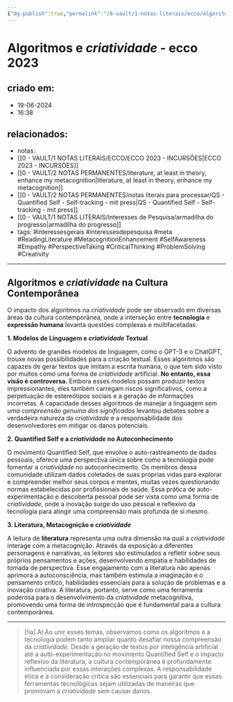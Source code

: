 ```yaml
---
{"dg-publish":true,"permalink":"/0-vault/1-notas-literais/ecco/algoritmos-e-criatividade-ecco-2023/","tags":["interessesgerais","interessesdepesquisa","meta","ReadingLiterature","MetacognitionEnhancement","SelfAwareness","Empathy","PerspectiveTaking","CriticalThinking","ProblemSolving","Creativity"],"dgHomeLink":true,"dgShowLocalGraph":true,"dgShowFileTree":true,"dgEnableSearch":true,"noteIcon":""}
---
```


# Algoritmos e *criatividade* - ecco 2023

## criado em: 
- 19-06-2024
- 16:38
## relacionados:
- notas:
- [[0 - VAULT/1 NOTAS LITERAIS/ECCO/ECCO 2023 - INCURSÕES\|ECCO 2023 - INCURSÕES]] 
- [[0 - VAULT/2 NOTAS PERMANENTES/literature, at least in theory, enhance my metacognition\|literature, at least in theory, enhance my metacognition]]
- [[0 - VAULT/2 NOTAS PERMANENTES/notas literais para processar/QS - Quantified Self - Self-tracking - mit press\|QS - Quantified Self - Self-tracking - mit press]]
- [[0 - VAULT/1 NOTAS LITERAIS/Interesses de Pesquisa/armadilha do progresso\|armadilha do progresso]]
- tags: #interessesgerais  #interessesdepesquisa #meta #ReadingLiterature #MetacognitionEnhancement #SelfAwareness #Empathy #PerspectiveTaking #CriticalThinking #ProblemSolving #Creativity
---

## **Algoritmos e *criatividade* na Cultura Contemporânea**

O impacto dos algoritmos na *criatividade* pode ser observado em diversas áreas da cultura contemporânea, onde a interseção entre **tecnologia** e **expressão humana** levanta questões complexas e multifacetadas.

**1. Modelos de Linguagem e *criatividade* Textual**

O advento de grandes modelos de linguagem, como o GPT-3 e o ChatGPT, trouxe novas possibilidades para a criação textual. Esses algoritmos são capazes de gerar textos que imitam a escrita humana, o que tem sido visto por muitos como uma forma de *criatividade* artificial. **No entanto, essa visão é controversa.** Embora esses modelos possam produzir textos impressionantes, eles também carregam riscos significativos, como a perpetuação de estereótipos sociais e a geração de informações incorretas. A capacidade desses algoritmos de manejar a linguagem *sem uma compreensão genuína dos significados* levantou debates sobre a verdadeira natureza da *criatividade* e a responsabilidade dos desenvolvedores em mitigar os danos potenciais.

**2. Quantified Self e a *criatividade* no Autoconhecimento**

O movimento Quantified Self, que envolve o auto-rastreamento de dados pessoais, oferece uma perspectiva única sobre como a tecnologia pode fomentar a *criatividade* no autoconhecimento. Os membros dessa comunidade utilizam dados coletados de suas próprias vidas para explorar e compreender melhor seus corpos e mentes, muitas vezes questionando normas estabelecidas por profissionais de saúde. Essa prática de auto-experimentação e descoberta pessoal pode ser vista como uma forma de *criatividade*, onde a inovação surge do uso pessoal e reflexivo da tecnologia para atingir uma compreensão mais profunda de si mesmo.

**3. Literatura, Metacognição e *criatividade***

A leitura de **literatura** representa uma outra dimensão na qual a *criatividade* interage com a metacognição. Através da exposição a diferentes personagens e narrativas, os leitores são estimulados a refletir sobre seus próprios pensamentos e ações, desenvolvendo empatia e habilidades de tomada de perspectiva. Esse engajamento com a literatura não apenas aprimora a autoconsciência, mas também estimula a imaginação e o pensamento crítico, habilidades essenciais para a solução de problemas e a inovação criativa. A literatura, portanto, serve como uma ferramenta poderosa para o desenvolvimento da *criatividade* metacognitiva, promovendo uma forma de introspecção que é fundamental para a cultura contemporânea.

---


> [!ia] AI
> Ao unir esses temas, observamos como os algoritmos e a tecnologia podem tanto ampliar quanto desafiar nossa compreensão da *criatividade*. Desde a geração de textos por inteligência artificial até a auto-experimentação no movimento Quantified Self e o impacto reflexivo da literatura, a cultura contemporânea é profundamente influenciada por essas interações complexas. A responsabilidade ética e a consideração crítica são essenciais para garantir que essas ferramentas tecnológicas sejam utilizadas de maneiras que promovam a *criatividade* sem causar danos.
